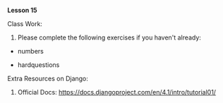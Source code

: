 **Lesson 15**

Class Work:

1. Please complete the following exercises if you haven't already:

- numbers

- hardquestions

Extra Resources on Django:

1. Official Docs: https://docs.djangoproject.com/en/4.1/intro/tutorial01/
